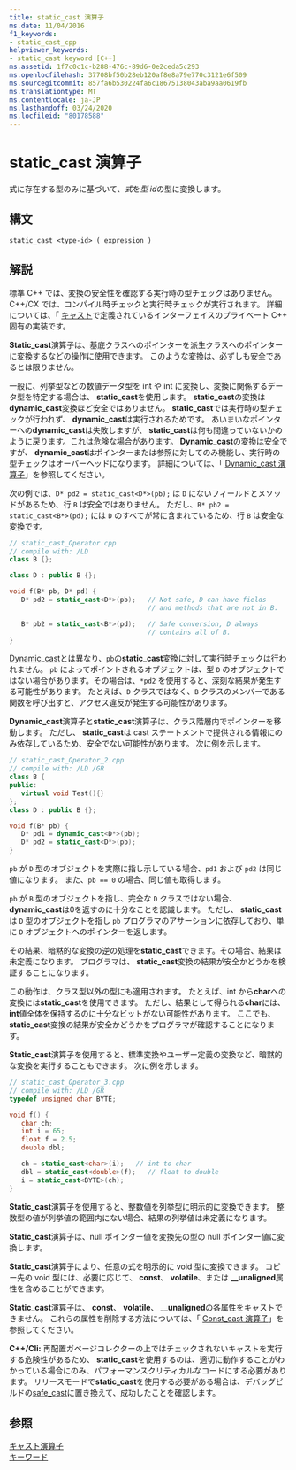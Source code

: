 ```yaml
---
title: static_cast 演算子
ms.date: 11/04/2016
f1_keywords:
- static_cast_cpp
helpviewer_keywords:
- static_cast keyword [C++]
ms.assetid: 1f7c0c1c-b288-476c-89d6-0e2ceda5c293
ms.openlocfilehash: 37708bf50b28eb120af8e8a79e770c3121e6f509
ms.sourcegitcommit: 857fa6b530224fa6c18675138043aba9aa0619fb
ms.translationtype: MT
ms.contentlocale: ja-JP
ms.lasthandoff: 03/24/2020
ms.locfileid: "80178588"
---
```

# <a name="static_cast-operator"></a>static_cast 演算子

式に存在する型のみに基づいて、*式*を*型 id*の型に変換します。

## <a name="syntax"></a>構文

```
static_cast <type-id> ( expression )
```

## <a name="remarks"></a>解説

標準 C++ では、変換の安全性を確認する実行時の型チェックはありません。 C++/CX では、コンパイル時チェックと実行時チェックが実行されます。 詳細については、「 [キャスト](casting.md)で定義されているインターフェイスのプライベート C++ 固有の実装です。

**Static_cast**演算子は、基底クラスへのポインターを派生クラスへのポインターに変換するなどの操作に使用できます。 このような変換は、必ずしも安全であるとは限りません。

一般に、列挙型などの数値データ型を int や int に変換し、変換に関係するデータ型を特定する場合は、 **static_cast**を使用します。 **static_cast**の変換は**dynamic_cast**変換ほど安全ではありません。 **static_cast**では実行時の型チェックが行われず、 **dynamic_cast**は実行されるためです。 あいまいなポインターへの**dynamic_cast**は失敗しますが、 **static_cast**は何も間違っていないかのように戻ります。これは危険な場合があります。 **Dynamic_cast**の変換は安全ですが、 **dynamic_cast**はポインターまたは参照に対してのみ機能し、実行時の型チェックはオーバーヘッドになります。 詳細については、「 [Dynamic_cast 演算子](../cpp/dynamic-cast-operator.md)」を参照してください。

次の例では、`D* pd2 = static_cast<D*>(pb);` は `D` にないフィールドとメソッドがあるため、行 `B` は安全ではありません。 ただし、`B* pb2 = static_cast<B*>(pd);` には `D` のすべてが常に含まれているため、行 `B` は安全な変換です。

```cpp
// static_cast_Operator.cpp
// compile with: /LD
class B {};

class D : public B {};

void f(B* pb, D* pd) {
   D* pd2 = static_cast<D*>(pb);   // Not safe, D can have fields
                                   // and methods that are not in B.

   B* pb2 = static_cast<B*>(pd);   // Safe conversion, D always
                                   // contains all of B.
}
```

[Dynamic_cast](../cpp/dynamic-cast-operator.md)とは異なり、`pb`の**static_cast**変換に対して実行時チェックは行われません。 `pb` によってポイントされるオブジェクトは、型 `D` のオブジェクトではない場合があります。その場合は、`*pd2` を使用すると、深刻な結果が発生する可能性があります。 たとえば、`D` クラスではなく、`B` クラスのメンバーである関数を呼び出すと、アクセス違反が発生する可能性があります。

**Dynamic_cast**演算子と**static_cast**演算子は、クラス階層内でポインターを移動します。 ただし、 **static_cast**は cast ステートメントで提供される情報にのみ依存しているため、安全でない可能性があります。 次に例を示します。

```cpp
// static_cast_Operator_2.cpp
// compile with: /LD /GR
class B {
public:
   virtual void Test(){}
};
class D : public B {};

void f(B* pb) {
   D* pd1 = dynamic_cast<D*>(pb);
   D* pd2 = static_cast<D*>(pb);
}
```

`pb` が `D` 型のオブジェクトを実際に指し示している場合、`pd1` および `pd2` は同じ値になります。 また、`pb == 0` の場合、同じ値も取得します。

`pb` が `B` 型のオブジェクトを指し、完全な `D` クラスではない場合、 **dynamic_cast**は0を返すのに十分なことを認識します。 ただし、 **static_cast**は `D` 型のオブジェクトを指し `pb` プログラマのアサーションに依存しており、単に `D` オブジェクトへのポインターを返します。

その結果、暗黙的な変換の逆の処理を**static_cast**できます。その場合、結果は未定義になります。 プログラマは、 **static_cast**変換の結果が安全かどうかを検証することになります。

この動作は、クラス型以外の型にも適用されます。 たとえば、int から**char**への変換には**static_cast**を使用できます。 ただし、結果として得られる**char**には、 **int**値全体を保持するのに十分なビットがない可能性があります。 ここでも、 **static_cast**変換の結果が安全かどうかをプログラマが確認することになります。

**Static_cast**演算子を使用すると、標準変換やユーザー定義の変換など、暗黙的な変換を実行することもできます。 次に例を示します。

```cpp
// static_cast_Operator_3.cpp
// compile with: /LD /GR
typedef unsigned char BYTE;

void f() {
   char ch;
   int i = 65;
   float f = 2.5;
   double dbl;

   ch = static_cast<char>(i);   // int to char
   dbl = static_cast<double>(f);   // float to double
   i = static_cast<BYTE>(ch);
}
```

**Static_cast**演算子を使用すると、整数値を列挙型に明示的に変換できます。 整数型の値が列挙値の範囲内にない場合、結果の列挙値は未定義になります。

**Static_cast**演算子は、null ポインター値を変換先の型の null ポインター値に変換します。

**Static_cast**演算子により、任意の式を明示的に void 型に変換できます。 コピー先の void 型には、必要に応じて、 **const**、 **volatile**、または **__unaligned**属性を含めることができます。

**Static_cast**演算子は、 **const**、 **volatile**、 **__unaligned**の各属性をキャストできません。 これらの属性を削除する方法については、「 [Const_cast 演算子](../cpp/const-cast-operator.md)」を参照してください。

**C++/Cli:** 再配置ガベージコレクターの上ではチェックされないキャストを実行する危険性があるため、 **static_cast**を使用するのは、適切に動作することがわかっている場合にのみ、パフォーマンスクリティカルなコードにする必要があります。 リリースモードで**static_cast**を使用する必要がある場合は、デバッグビルドの[safe_cast](../extensions/safe-cast-cpp-component-extensions.md)に置き換えて、成功したことを確認します。

## <a name="see-also"></a>参照

[キャスト演算子](../cpp/casting-operators.md)<br/>
[キーワード](../cpp/keywords-cpp.md)
